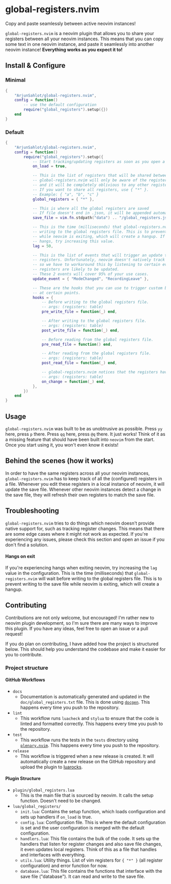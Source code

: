 # global-registers.nvim
Copy and paste seamlessly between active neovim instances!

`global-registers.nvim` is a neovim plugin that allows you to share your registers between all your neovim instances. This means that you can copy some text in one neovim instance, and paste it seamlessly into another neovim instance! **Everything works as you expect it to!**

## Install & Configure

### Minimal

```lua
{
    "ArjunSahlot/global-registers.nvim",
    config = function()
        -- use the default configuration
        require("global_registers").setup({})
    end
}
```

### Default

```lua
{
    "ArjunSahlot/global-registers.nvim",
    config = function()
        require("global_registers").setup({
            -- Start tracking/updating registers as soon as you open a new neovim instance.
            on_load = true,

            -- This is the list of registers that will be shared between all instances.
            -- global-registers.nvim will only be aware of the registers in this list,
            -- and it will be completely oblivious to any other registers.
            -- If you want to share all registers, use { "*" }.
            -- Example: { "a", "b", "c" }
            global_registers = { "*" },

            -- This is where all the global registers are saved
            -- If file doesn't end in .json, it will be appended automatically
            save_file = vim.fn.stdpath("data") .. "/global_registers.json",

            -- This is the time (milliseconds) that global-registers.nvim will wait before
            -- writing to the global registers file. This is to prevent writing to the file
            -- while neovim is exiting, which will create a hangup. If you're experiencing
            -- hangs, try increasing this value.
            lag = 50,

            -- This is the list of events that will trigger an update to the global
            -- registers. Unfortunately, neovim doesn't natively track register updates,
            -- so we have to workaround this by listening to certain events where
            -- registers are likely to be updated.
            -- These 2 events will cover 95% of your use cases.
            update_event = { "ModeChanged", "RecordingLeave" },

            -- These are the hooks that you can use to trigger custom behavior
            -- at certain points.
            hooks = {
                -- Before writing to the global registers file.
                -- args: (registers: table)
                pre_write_file = function(_) end,

                -- After writing to the global registers file.
                -- args: (registers: table)
                post_write_file = function(_) end,

                -- Before reading from the global registers file.
                pre_read_file = function() end,

                -- After reading from the global registers file.
                -- args: (registers: table)
                post_read_file = function(_) end,

                -- global-registers.nvim notices that the registers have changed.
                -- args: (registers: table)
                on_change = function(_) end,
            },
        })
    end
}
```


## Usage

`global-registers.nvim` was built to be as unobtrusive as possible. Press `yy` here, press `p` there. Press `qq` here, press `@q` there. It just works! Think of it as a missing feature that should have been built into `neovim` from the start. Once you start using it, you won't even know it exists!


## Behind the scenes (how it works)

In order to have the same registers across all your neovim instances, `global-registers.nvim` has to keep track of all the (configured) registers in a file. Whenever you edit these registers in a local instance of neovim, it will update the save file. Whenever other neovim instances detect a change in the save file, they will refresh their own registers to match the save file.


## Troubleshooting

`global-registers.nvim` tries to do things which neovim doesn't provide native support for, such as tracking register changes. This means that there are some edge cases where it might not work as expected. If you're experiencing any issues, please check this section and open an issue if you don't find a solution.

#### Hangs on exit

If you're experiencing hangs when exiting neovim, try increasing the `lag` value in the configuration. This is the time (milliseconds) that `global-registers.nvim` will wait before writing to the global registers file. This is to prevent writing to the save file while neovim is exiting, which will create a hangup.


## Contributing

Contributions are not only welcome, but encouraged! I'm rather new to neovim plugin development, so I'm sure there are many ways to improve this plugin. If you have any ideas, feel free to open an issue or a pull request!

If you do plan on contributing, I have added how the project is structured below. This should help you understand the codebase and make it easier for you to contribute.


### Project structure

#### GitHub Workflows

* `docs`
    * Documentation is automatically generated and updated in the `doc/global_registers.txt` file. This is done using  [`docgen`](https://github.com/tjdevries/tree-sitter-lua/tree/master/lua/docgen). This happens every time you push to the repository.
* `lint`
    * This workflow runs `luacheck` and `stylua` to ensure that the code is linted and formatted correctly. This happens every time you push to the repository.
* `test`
    * This workflow runs the tests in the `tests` directory using [`plenary.nvim`](https://github.com/nvim-lua/plenary.nvim). This happens every time you push to the repository.
* `release`
    * This workflow is triggered when a new release is created. It will automatically create a new release on the GitHub repository and upload the plugin to [luarocks](https://luarocks.org/).


#### Plugin Structure

* `plugin/global_registers.lua`
    * This is the main file that is sourced by neovim. It calls the setup function. Doesn't need to be changed.
* `lua/global_registers/`
    * `init.lua`:
    Contains the setup function, which loads configuration and sets up handlers if `on_load` is true.
    * `config.lua`:
    Configuration file. This is where the default configuration is set and the user configuration is merged with the default configuration.
    * `handlers.lua`:
    This file contains the bulk of the code. It sets up the handlers that listen for register changes and also save file changes, it even updates local registers. Think of this as a file that handles and interfaces with everything.
    * `utils.lua`:
    Utility things. List of vim registers for `{ "*" }` (all register configuration) and error function for now.
    * `database.lua`:
    This file contains the functions that interface with the save file ("database"). It can read and write to the save file.

